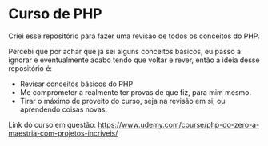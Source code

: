 # Curso de PHP

Criei esse repositório para fazer uma revisão de todos os conceitos do PHP.

Percebi que por achar que já sei alguns conceitos básicos, eu passo a ignorar e eventualmente acabo tendo que voltar e rever, então a ideia desse repositório é:
  * Revisar conceitos básicos do PHP
  * Me comprometer a realmente ter provas de que fiz, para mim mesmo.
  * Tirar o máximo de proveito do curso, seja na revisão em si, ou aprendendo coisas novas.
  

Link do curso em questão:
https://www.udemy.com/course/php-do-zero-a-maestria-com-projetos-incriveis/
